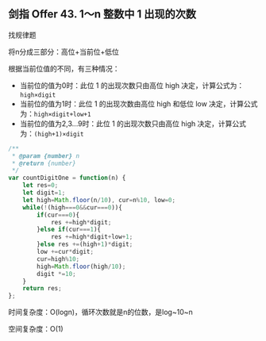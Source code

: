## 剑指 Offer 43. 1～n 整数中 1 出现的次数

找规律题

将n分成三部分：高位+当前位+低位

根据当前位值的不同，有三种情况：

* 当前位的值为0时：此位 1 的出现次数只由高位 high 决定，计算公式为：`high×digit`
* 当前位的值为1时：此位 1 的出现次数由高位 high 和低位 low 决定，计算公式为：`high×digit+low+1`
* 当前位的值为2,3...9时：此位 1 的出现次数只由高位 high 决定，计算公式为：`(high+1)×digit`

```javascript
/**
 * @param {number} n
 * @return {number}
 */
var countDigitOne = function(n) {
    let res=0;
    let digit=1;
    let high=Math.floor(n/10), cur=n%10, low=0;
    while(!(high===0&&cur===0)){
        if(cur===0){
            res +=high*digit;
        }else if(cur===1){
            res +=high*digit+low+1;
        }else res +=(high+1)*digit;
        low +=cur*digit;
        cur=high%10;
        high=Math.floor(high/10);
        digit *=10;
    }
    return res;
};
```

时间复杂度：O(logn)，循环次数就是n的位数，是log~10~n

空间复杂度：O(1)